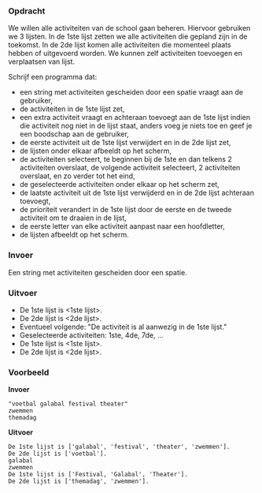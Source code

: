### Opdracht

We willen alle activiteiten van de school gaan beheren. Hiervoor gebruiken we 3 lijsten. In de 1ste lijst zetten we alle activiteiten die gepland zijn in de toekomst. In de 2de lijst komen alle activiteiten die momenteel plaats hebben of uitgevoerd worden. We kunnen zelf activiteiten toevoegen en verplaatsen van lijst.  

Schrijf een programma dat:
* een string met activiteiten gescheiden door een spatie vraagt aan de gebruiker,
* de activiteiten in de 1ste lijst zet,
* een extra activiteit vraagt en achteraan toevoegt aan de 1ste lijst indien die activiteit nog niet in de lijst staat, anders voeg je niets toe en geef je een boodschap aan de gebruiker,
* de eerste activiteit uit de 1ste lijst verwijdert en in de 2de lijst zet,
* de lijsten onder elkaar afbeeldt op het scherm,
* de activiteiten selecteert, te beginnen bij de 1ste en dan telkens 2 activiteiten overslaat, de volgende activiteit selecteert, 2 activiteiten overslaat, en zo verder tot het eind, 
* de geselecteerde activiteiten onder elkaar op het scherm zet,
* de laatste activiteit uit de 1ste lijst verwijderd en in de 2de lijst achteraan toevoegt,
* de prioriteit verandert in de 1ste lijst door de eerste en de tweede activiteit om te draaien in de lijst,
* de eerste letter van elke activiteit aanpast naar een hoofdletter,
* de lijsten afbeeldt op het scherm. 

### Invoer

Een string met activiteiten gescheiden door een spatie.

### Uitvoer

* De 1ste lijst is <1ste lijst>.
* De 2de lijst is <2de lijst>.
* Eventueel volgende: "De activiteit is al aanwezig in de 1ste lijst."
* Geselecteerde activiteiten: 1ste, 4de, 7de, ...
* De 1ste lijst is <1ste lijst>.
* De 2de lijst is <2de lijst>.

### Voorbeeld

**Invoer**
    
    "voetbal galabal festival theater"
    zwemmen
    themadag
    
**Uitvoer**
   
    De 1ste lijst is ['galabal', 'festival', 'theater', 'zwemmen'].  
    De 2de lijst is ['voetbal'].  
    galabal  
    zwemmen  
    De 1ste lijst is ['Festival, 'Galabal', 'Theater'].  
    De 2de lijst is ['themadag', 'zwemmen'].  
